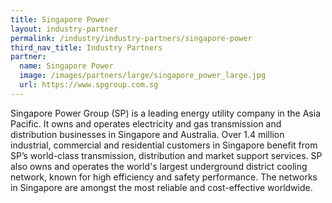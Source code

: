 ```yaml
---
title: Singapore Power
layout: industry-partner
permalink: /industry/industry-partners/singapore-power
third_nav_title: Industry Partners
partner:
  name: Singapore Power
  image: /images/partners/large/singapore_power_large.jpg
  url: https://www.spgroup.com.sg
---
```

Singapore Power Group (SP) is a leading energy utility company in the Asia Pacific. It owns and operates electricity and gas transmission and distribution businesses in Singapore and Australia. Over 1.4 million industrial, commercial and residential customers in Singapore benefit from SP’s world-class transmission, distribution and market support services.  SP also owns and operates the world's largest underground district cooling network, known for high efficiency and safety performance. The networks in Singapore are amongst the most reliable and cost-effective worldwide.

